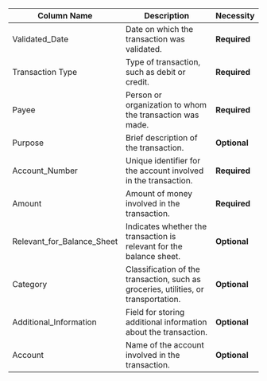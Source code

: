 | Column Name | Description | Necessity |
|---|---|---|
| Validated_Date | Date on which the transaction was validated. | **Required** |
| Transaction Type | Type of transaction, such as debit or credit. | **Required** |
| Payee | Person or organization to whom the transaction was made. | **Required** |
| Purpose | Brief description of the transaction. | **Optional** |
| Account_Number | Unique identifier for the account involved in the transaction. | **Required** |
| Amount | Amount of money involved in the transaction. | **Required** |
| Relevant_for_Balance_Sheet | Indicates whether the transaction is relevant for the balance sheet. | **Optional** |
| Category | Classification of the transaction, such as groceries, utilities, or transportation. | **Optional** |
| Additional_Information | Field for storing additional information about the transaction. | **Optional** |
| Account | Name of the account involved in the transaction. | **Optional** |
